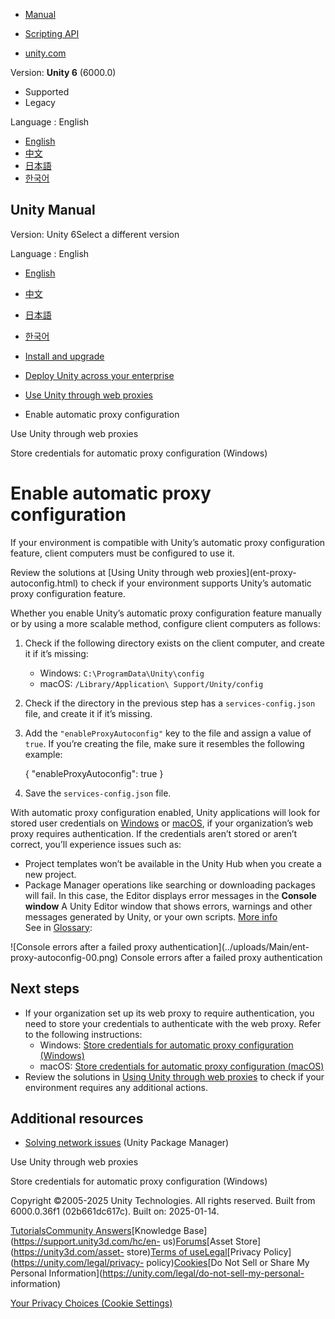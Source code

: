 [](https://docs.unity3d.com)

  * [Manual](../Manual/index.html)
  * [Scripting API](../ScriptReference/index.html)

  * [unity.com](https://unity.com/)

Version: **Unity 6** (6000.0)

  * Supported
  * Legacy

Language : English

  * [English](/Manual/ent-proxy-autoconfig-enable.html)
  * [中文](/cn/current/Manual/ent-proxy-autoconfig-enable.html)
  * [日本語](/ja/current/Manual/ent-proxy-autoconfig-enable.html)
  * [한국어](/kr/current/Manual/ent-proxy-autoconfig-enable.html)

[](https://docs.unity3d.com)

## Unity Manual

Version: Unity 6Select a different version

Language : English

  * [English](/Manual/ent-proxy-autoconfig-enable.html)
  * [中文](/cn/current/Manual/ent-proxy-autoconfig-enable.html)
  * [日本語](/ja/current/Manual/ent-proxy-autoconfig-enable.html)
  * [한국어](/kr/current/Manual/ent-proxy-autoconfig-enable.html)

  * [Install and upgrade](install-and-upgrade.html)
  * [Deploy Unity across your enterprise](ent-deployment.html)
  * [Use Unity through web proxies](ent-proxy-autoconfig.html)
  * Enable automatic proxy configuration

[](ent-proxy-autoconfig.html)

Use Unity through web proxies

[](ent-proxy-autoconfig-store.html)

Store credentials for automatic proxy configuration (Windows)

# Enable automatic proxy configuration

If your environment is compatible with Unity’s automatic proxy configuration
feature, client computers must be configured to use it.

Review the solutions at [Using Unity through web proxies](ent-proxy-
autoconfig.html) to check if your environment supports Unity’s automatic proxy
configuration feature.

Whether you enable Unity’s automatic proxy configuration feature manually or
by using a more scalable method, configure client computers as follows:

  1. Check if the following directory exists on the client computer, and create it if it’s missing:

     * Windows: `C:\ProgramData\Unity\config`
     * macOS: `/Library/Application\ Support/Unity/config`
  2. Check if the directory in the previous step has a `services-config.json` file, and create it if it’s missing.

  3. Add the `"enableProxyAutoconfig"` key to the file and assign a value of `true`. If you’re creating the file, make sure it resembles the following example:
    
        {
        "enableProxyAutoconfig": true
    }
    

  4. Save the `services-config.json` file.

With automatic proxy configuration enabled, Unity applications will look for
stored user credentials on [Windows](ent-proxy-autoconfig-store.html) or
[macOS](ent-proxy-autoconfig-store-mac.html), if your organization’s web proxy
requires authentication. If the credentials aren’t stored or aren’t correct,
you’ll experience issues such as:

  * Project templates won’t be available in the Unity Hub when you create a new project.
  * Package Manager operations like searching or downloading packages will fail. In this case, the Editor displays error messages in the **Console window** A Unity Editor window that shows errors, warnings and other messages generated by Unity, or your own scripts. [More info](Console.html)  
See in [Glossary](Glossary.html#Consolewindow):

![Console errors after a failed proxy authentication](../uploads/Main/ent-
proxy-autoconfig-00.png) Console errors after a failed proxy authentication

## Next steps

  * If your organization set up its web proxy to require authentication, you need to store your credentials to authenticate with the web proxy. Refer to the following instructions: 
    * Windows: [Store credentials for automatic proxy configuration (Windows)](ent-proxy-autoconfig-store.html)
    * macOS: [Store credentials for automatic proxy configuration (macOS)](ent-proxy-autoconfig-store-mac.html)
  * Review the solutions in [Using Unity through web proxies](ent-proxy-autoconfig.html) to check if your environment requires any additional actions.

## Additional resources

  * [Solving network issues](upm-config-network.html) (Unity Package Manager)

[](ent-proxy-autoconfig.html)

Use Unity through web proxies

[](ent-proxy-autoconfig-store.html)

Store credentials for automatic proxy configuration (Windows)

Copyright ©2005-2025 Unity Technologies. All rights reserved. Built from
6000.0.36f1 (02b661dc617c). Built on: 2025-01-14.

[Tutorials](https://learn.unity.com/)[Community
Answers](https://answers.unity3d.com)[Knowledge
Base](https://support.unity3d.com/hc/en-
us)[Forums](https://forum.unity3d.com)[Asset Store](https://unity3d.com/asset-
store)[Terms of
use](https://docs.unity3d.com/Manual/TermsOfUse.html)[Legal](https://unity.com/legal)[Privacy
Policy](https://unity.com/legal/privacy-
policy)[Cookies](https://unity.com/legal/cookie-policy)[Do Not Sell or Share
My Personal Information](https://unity.com/legal/do-not-sell-my-personal-
information)

[Your Privacy Choices (Cookie Settings)](javascript:void\(0\);)

